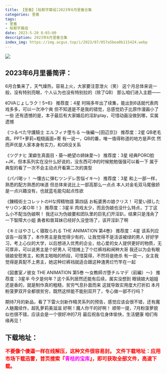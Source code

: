 ```yaml
---
title: 【里番】[桜都字幕组]2023年6月里番合集
categories: 里番
tags:
- 里番
- 桜都字幕组
date: 2023-5-20 8:03:00
description: 2023年6月里番合集
index_img: https://img.acgus.top/i/2023/07/057a5bea0b115424.webp
---
```

![](https://img.acgus.top/i/2023/07/057a5bea0b115424.webp)
## 2023年6月里番简评：
6月合集来了，天气燥热，容易上火，大家要注意泄火（笑）
这个月总体来说一般，没有特别亮眼，个人认为也没有特别拉的（除了QB）
那么咱们进入主题——

《OVAじょしラク！5+6》
推荐度：4星
时隔多年出了续集，能出到6话就代表肉戏多多，可以一次冲个爽
但不知道是不是我的错觉，总感觉奶子比原作漫画小了一些
还有遗憾的是，本子最后有大家婚后的淫趴play，可惜动画没做到哪，实属遗憾

《つるぺた守護騎士 エルフィナ堕ちる ～後編～[田辺京]》
推荐度：2星
QB老毛病，PPT+萝莉+粗糙画面=寄
有一说一，QB的番，唯一值得称道的地方是声优
然而声优是人家本身有实力，和QB没关系

《ツグナヒ 潔癖生真面目・葵～絶望の姉妹愛～》
推荐度：3星
经典PORO脸+JK，但本系列实在没什么好说的，没东西可冲的时候勉勉强强可以看一下
属于典型的看了一次不会主动点开看第二次的类型

《パパ喝ッ！ ～懐古に弾むツンデレ苦悩イキ～》
推荐度：3星
和上一部一样，熟悉的配方熟悉的味道
但总体来说比上一部高那么一点点
本人对金毛双马尾傲娇是一点兴趣没有，也就蓝毛能勾起点性欲

《錬精術士コレットのHな搾精物語 第四話 お転婆男の娘クリス！ 可愛い顔したヤリ○ン美○年！》
推荐度：3星半
肉戏太少，而且伪娘也没什么特点，丁丁这么小不配当伪娘啊！
我还以为伪娘要和团队里的巨乳们开淫趴，结果只是浅肏了一下智障大小姐
勇者和兽耳妹已经好久没登场了，该开淫趴了啊

《キミはやさしく寝取られる THE ANIMATION 第4巻》
推荐度：4星
该系列应该告一段落了，本作男主是我觉得少有的，让我觉得不是活该被绿的男人
好好学习，考上心仪的大学，以后想进入优秀的企业，给心爱的女人提供更好的物质，无可厚非，可以说男主是个好男人
可惜摊上了个烂裤裆和闸种大哥
我还以为会有眼镜娘安慰男主，和男主啪啪的桥段，可惜莫得，不然将是绝杀
有一说一，女主我觉得是真配不上男主，她这种烂裤裆就适合跟这种渣男烂竹竿在一起

《図書室ノ彼女 THE ANIMATION 第5巻 ～女教師ガ堕チルマデ（前編）～》
推荐度：3星半
今夕是何年？这个系列居然还能有后续，属实没想到
眼镜娘大姐姐还是香的，就是制作真的粗糙，贫穷气息扑面而来
这就导致实用度大打折扣
本月粉菠萝双开全都很贫穷，既然这样能不能别双开了，专心做一部不行吗？

期待7月的新品，看了下雷火剑新作精灵系列的预告，感觉应该会很不错，还有魔人魅魔续作，超乳萝莉美滋滋
好啊！魔人你干的好啊！
顺带一提，7月粉菠萝貌似也很不错，应该会是一个很好冲的7月
最后祝各位身体愉快，生活健康
咱们有缘再见！
<br>




## 下载地址：
<font color=#FF0000 size=3>**不要像个傻逼一样在线解压，这种文件很容易封。**</font>
<b><font color=#FF0000 size=3>文件下载地址：应用市场下载迅雷，首页搜索『</b></font><b><font color=#FF00F size=3>青桔的宝库</b></font><b><font color=#FF0000 size=3>』，即可获取全部文件，高速下载。</b></font>